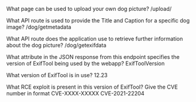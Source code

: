 What page can be used to upload your own dog picture?
/upload/

What API route is used to provide the Title and Caption for a specific dog image?
/dog/getmetadata

What API route does the application use to retrieve further information about the dog picture?
/dog/getexifdata

What attribute in the JSON response from this endpoint specifies the version of ExifTool being used by the webapp?
ExifToolVersion

What version of ExifTool is in use?
12.23

What RCE exploit is present in this version of ExifTool? Give the CVE number in format CVE-XXXX-XXXXX
CVE-2021-22204
